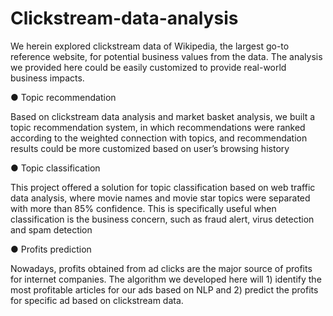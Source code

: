 # Clickstream-data-analysis

We herein explored clickstream data of Wikipedia, the largest go-to reference website, for potential business values from the data. The analysis we provided here could be easily customized to provide real-world business impacts.

● Topic recommendation

Based on clickstream data analysis and market basket analysis, we built a topic recommendation system, in which recommendations were ranked according to the weighted connection with topics, and recommendation results could be more customized based on user’s browsing history

● Topic classification

This project offered a solution for topic classification based on web traffic data analysis, where movie names and movie star topics were separated with more than 85% confidence. This is specifically useful when classification is the business concern, such as fraud alert, virus detection and spam detection 

● Profits prediction

   Nowadays, profits obtained from ad clicks are the major source of profits for internet companies. The algorithm we developed here will 1) identify the most profitable articles for our ads based on NLP and 2) predict the profits for specific ad based on clickstream data.
